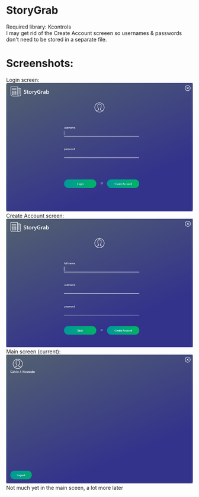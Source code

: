# StoryGrab
Required library: Kcontrols
<br /> I may get rid of the Create Account screeen so usernames & passwords don't need to be stored in a separate file.

# Screenshots: 
Login screen:
![alt text](screenshots/sglogin.PNG "Login screen")
Create Account screen:
![alt text](screenshots/sgcreateaccount.PNG "Create account screen")
Main screen (current):
![alt text](screenshots/sgmain.PNG "Main screen")
Not much yet in the main sceen, a lot more later
